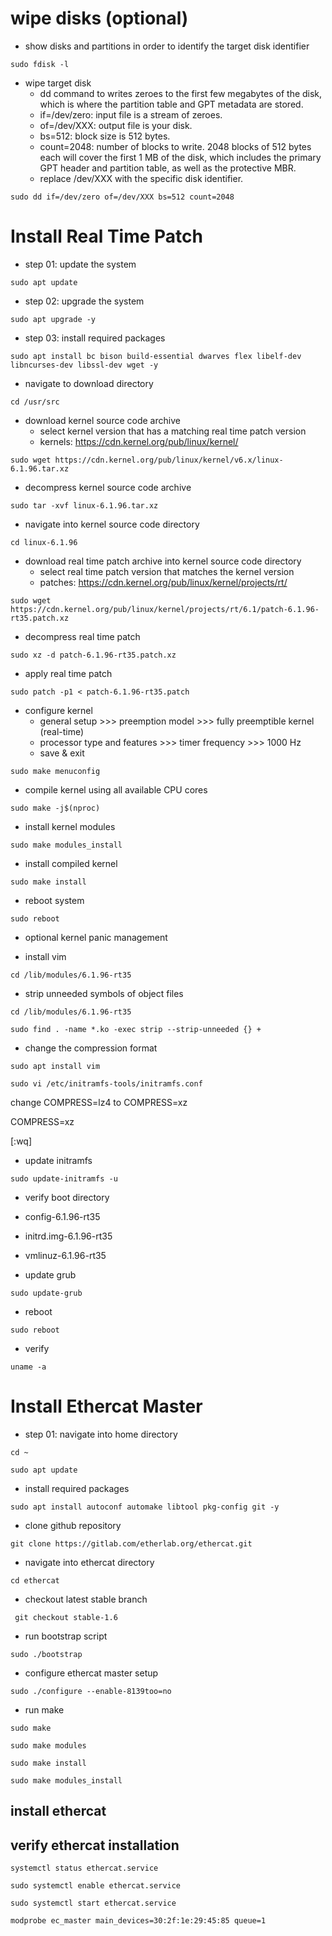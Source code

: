 # wipe disks (optional)

* show disks and partitions in order to identify the target disk identifier

```console
sudo fdisk -l
```

* wipe target disk
  * dd command to writes zeroes to the first few megabytes of the disk, which is where the partition table and GPT metadata are stored.
  * if=/dev/zero: input file is a stream of zeroes.
  * of=/dev/XXX: output file is your disk.
  * bs=512: block size is 512 bytes.
  * count=2048: number of blocks to write. 2048 blocks of 512 bytes each will cover the first 1 MB of the disk, which includes the primary GPT header and partition table, as well as the protective MBR.
  * replace /dev/XXX with the specific disk identifier.

```console
sudo dd if=/dev/zero of=/dev/XXX bs=512 count=2048
```

# Install Real Time Patch

* step 01: update the system

```console
sudo apt update
```

* step 02: upgrade the system
```console
sudo apt upgrade -y
```

* step 03: install required packages
```console
sudo apt install bc bison build-essential dwarves flex libelf-dev libncurses-dev libssl-dev wget -y
```

* navigate to download directory
```console
cd /usr/src
```

* download kernel source code archive
  * select kernel version that has a matching real time patch version
  * kernels: https://cdn.kernel.org/pub/linux/kernel/

```console
sudo wget https://cdn.kernel.org/pub/linux/kernel/v6.x/linux-6.1.96.tar.xz
```

* decompress kernel source code archive

```console
sudo tar -xvf linux-6.1.96.tar.xz
```

* navigate into kernel source code directory

```console
cd linux-6.1.96
```

* download real time patch archive into kernel source code directory
  * select real time patch version that matches the kernel version
  * patches: https://cdn.kernel.org/pub/linux/kernel/projects/rt/

```console
sudo wget https://cdn.kernel.org/pub/linux/kernel/projects/rt/6.1/patch-6.1.96-rt35.patch.xz
```

* decompress real time patch
```console
sudo xz -d patch-6.1.96-rt35.patch.xz
```

* apply real time patch
```console
sudo patch -p1 < patch-6.1.96-rt35.patch
```

* configure kernel
  * general setup >>> preemption model >>> fully preemptible kernel (real-time)
  * processor type and features >>> timer frequency >>> 1000 Hz
  * save & exit

```console
sudo make menuconfig
```

* compile kernel using all available CPU cores
```console
sudo make -j$(nproc)
```

* install kernel modules
```console
sudo make modules_install
```

* install compiled kernel 
```console
sudo make install
```

* reboot system
```console
sudo reboot
```

* optional kernel panic management

* install vim
```console
cd /lib/modules/6.1.96-rt35
```

* strip unneeded symbols of object files
```console
cd /lib/modules/6.1.96-rt35
```

```console
sudo find . -name *.ko -exec strip --strip-unneeded {} +
```

* change the compression format
```console
sudo apt install vim
```

```console
sudo vi /etc/initramfs-tools/initramfs.conf
```

change COMPRESS=lz4 to COMPRESS=xz

COMPRESS=xz 

[:wq]

* update initramfs

```console
sudo update-initramfs -u
```

* verify boot directory
* config-6.1.96-rt35
* initrd.img-6.1.96-rt35
* vmlinuz-6.1.96-rt35

* update grub

```console
sudo update-grub
```

* reboot

```console
sudo reboot
```

* verify

```console
uname -a
```















# Install Ethercat Master

* step 01: navigate into home directory

```console
cd ~
```

```console
sudo apt update
```

* install required packages

```console
sudo apt install autoconf automake libtool pkg-config git -y
```

* clone github repository

```console
git clone https://gitlab.com/etherlab.org/ethercat.git
```

* navigate into ethercat directory

```console
cd ethercat
```

* checkout latest stable branch

```console
 git checkout stable-1.6
```

* run bootstrap script

```console
sudo ./bootstrap
```

* configure ethercat master setup

```console
sudo ./configure --enable-8139too=no
```

* run make

```console
sudo make
```

```console
sudo make modules
```

```console
sudo make install
```

```console
sudo make modules_install
```

## install ethercat

## verify ethercat installation

```console
systemctl status ethercat.service
```

```console
sudo systemctl enable ethercat.service
```

```console
sudo systemctl start ethercat.service
```
```console
modprobe ec_master main_devices=30:2f:1e:29:45:85 queue=1
```
